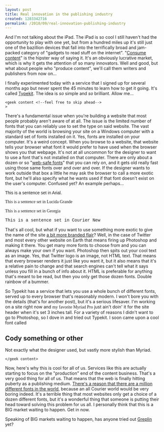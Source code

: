 ```yaml
--- 
layout: post
title: Real innovation in the publishing industry
created: 1283342716
permalink: /2010/09/real-innovation-publishing-industry
---
```

And I'm not talking about the iPad.  The iPad is so cool I still haven't had the opportunity to play with one yet, but from a hundred miles up it's still just one of the bazillion devices that fall into the terrifically broad and jam-packed category of "gadgets to read stuff on the internet".  "<a href="http://unsuck-it.com/consume-content/">Consume content</a>" is the hipster way of saying it.  It's an obviously lucrative market, which is why it gets the attention of so many innovators.  Well and good, but what about people who "produce content", we'll call them writers and publishers from now on...

I finally experimented today with a service that I signed up for several months ago but never spent the 45 minutes to learn how to get it going.  It's called <a href="http://typekit.com/">Typekit</a>.  The idea is <em>so</em> simple and <em>so</em> brilliant.  Allow me...

<code>&lt;geek content &lt;!--feel free to skip ahead--&gt; &gt;</code>

There's a fundamental issue when you're building a website that most people probably aren't aware of at all.  The issue is the limited number of fonts that you can reliably use to set the type on said website.  The vast majority of the world is browsing your site on a Windows computer with a standard set of fonts installed on it. Yes, fonts are installed on your computer.  It's a weird concept.  When you browse to a website, that website tells your browser what font it would prefer to have used when the browser shows you that webpage.  It's not at all uncommon for the designer to want to use a font that's not installed on that computer.  There are only about a dozen or so "<a href="http://www.ampsoft.net/webdesign-l/WindowsMacFonts.html">web-safe fonts</a>" that you can rely on, and it gets old really fast using those same fonts over and over and over.  If the designer wants to work outside that box a little he may ask the browser to call a more exotic font, but he'll also specify what he wants used if that font doesn't exist on the user's computer.  Confused yet?  An example perhaps...

<p style="font-family:arial">This is a sentence set in Arial.
<p style="font-family:'lucida grande'">This is a sentence set in Lucida Grande
<p style="font-family:georgia">This is a sentence set in Georgia
<p style="font-family:'courier new'">This is a sentence set in Courier New

That's all cool, but what if you want to use something more exotic to give the name of the site <a href="http://twitter.com/">a bit more branded flair</a>?  Well, in the case of Twitter and most every other website on Earth that means firing up Photoshop and making it there.  You get many more fonts to choose from and you can always make your own if you want.  Photoshop then spits out your cool text as an image.  Yes, that Twitter logo is an image, not HTML text.  That means that every browser renders it just like you want it, but it also means that it's a relative pain to change and that search engines can't tell what it says unless you fill in a bunch of info about it.  HTML is preferable for anything that's meant to be read, but then you only get those dozen fonts.  Double rainbow of a bummer.

So Typekit has a service that lets you use a whole bunch of different fonts, served up to every browser that's reasonably modern.  I won't bore you with the details (that's for another post), but it's a serious lifesaver.  I'm working on a site right now and <span style="font-family:'myriad pro'">my favorite Myriad Pro</span> just ain't doin' it for the site header when it's set 3 inches tall.  For a variety of reasons I didn't want to go to Photoshop, so I dove in and tried out Typekit.  I soon came upon a cool font called <h2 class="tk-cody bigger">Cody something or other</h2>

Not exactly what the designer used, but vastly more stylish than Myriad.

<code>&lt;/geek content&gt;</code>

Now, here's why this is cool for all of us.  Services like this are actually starting to focus on the "production" end of the content business.  That's a very good thing for all of us.  That means that the web is finally hitting puberty as a publishing medium.  <a href="http://takeoutphoto.blogspot.com/2008/09/psychology-of-typeface.html">There's a reason that there are a million different fonts in the world</a>, because an all Courier world would be very boring indeed.  It's a terrible thing that most websites only get a choice of a dozen different fonts, but it's a wonderful thing that someone is putting their head toward solving this problem for us all.  I personally think that this is a BIG market waiting to happen.  Get in now.

Speaking of BIG markets waiting to happen, has anyone tried out <a href="https://www.greplin.com/">Greplin</a> yet?
